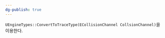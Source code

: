 ```yaml
---
dg-publish: true
---
```



`UEngineTypes::ConvertToTraceType(ECollisionChannel CollsionChannel)`을 이용한다.